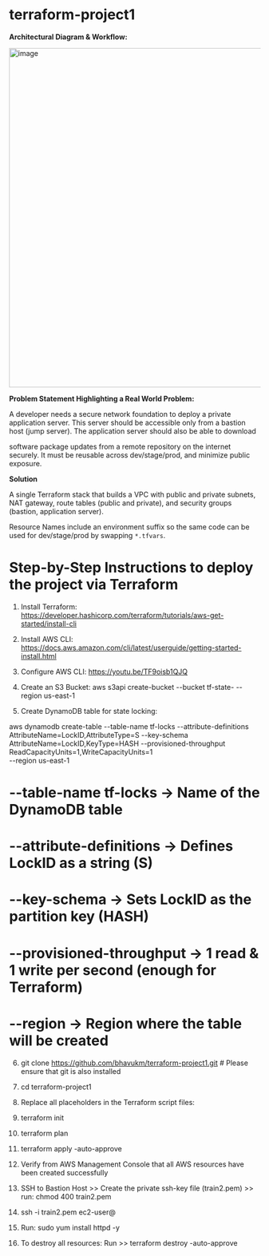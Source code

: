 # terraform-project1

**Architectural Diagram & Workflow:**

<img width="1023" height="680" alt="image" src="https://github.com/user-attachments/assets/54344869-49ad-469d-8070-f36aabdfb859" />

**Problem Statement Highlighting a Real World Problem:**

A developer needs a secure network foundation to deploy a private application server. This server should be accessible only from a bastion host (jump server). The application server should also be able to download

software package updates from a remote repository on the internet securely. It must be reusable across dev/stage/prod, and minimize public exposure.

**Solution**

A single Terraform stack that builds a VPC with public and private subnets, NAT gateway, route tables (public and private), and security groups (bastion, application server).

Resource Names include an environment suffix so the same code can be used for dev/stage/prod by swapping `*.tfvars`.

# Step-by-Step Instructions to deploy the project via Terraform

1. Install Terraform: https://developer.hashicorp.com/terraform/tutorials/aws-get-started/install-cli

2. Install AWS CLI: https://docs.aws.amazon.com/cli/latest/userguide/getting-started-install.html

3. Configure AWS CLI: https://youtu.be/TF9oisb1QJQ

4. Create an S3 Bucket: aws s3api create-bucket --bucket tf-state-<some-random-text> --region us-east-1

5. Create DynamoDB table for state locking:

aws dynamodb create-table --table-name tf-locks --attribute-definitions AttributeName=LockID,AttributeType=S --key-schema AttributeName=LockID,KeyType=HASH --provisioned-throughput ReadCapacityUnits=1,WriteCapacityUnits=1 \
--region us-east-1

# --table-name tf-locks → Name of the DynamoDB table

# --attribute-definitions → Defines LockID as a string (S)

# --key-schema → Sets LockID as the partition key (HASH)

# --provisioned-throughput → 1 read & 1 write per second (enough for Terraform)

# --region → Region where the table will be created

6. git clone https://github.com/bhavukm/terraform-project1.git  # Please ensure that git is also installed

7. cd terraform-project1

8. Replace all placeholders in the Terraform script files:

9. terraform init

10. terraform plan

11. terraform apply -auto-approve

12. Verify from AWS Management Console that all AWS resources have been created successfully

13. SSH to Bastion Host >> Create the private ssh-key file (train2.pem) >> run: chmod 400 train2.pem

14. ssh -i train2.pem ec2-user@<private-ip-of-app-server>

15. Run: sudo yum install httpd -y

16. To destroy all resources: Run >> terraform destroy -auto-approve
